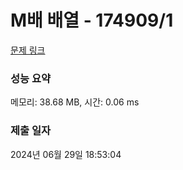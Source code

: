 # M배 배열 - 174909/1 

[문제 링크](https://level.goorm.io/exam/174909/m%EB%B0%B0-%EB%B0%B0%EC%97%B4/quiz/1) 

### 성능 요약

메모리: 38.68 MB, 시간: 0.06 ms

### 제출 일자

2024년 06월 29일 18:53:04

